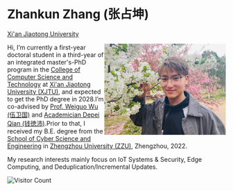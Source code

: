 # Zhankun Zhang (张占坤)

[Xi'an Jiaotong University](https://www.xjtu.edu.cn/)

<img align="right" width="280px" alt="jpg" src="https://github.com/PHDZhangZK/phdzhangzk.github.io/blob/main/me.jpg" />

Hi, I’m currently a first-year doctoral student in a third-year of an integrated master's-PhD program in the [College of Computer Science and Technology](http://www.cs.xjtu.edu.cn/) at [Xi'an Jiaotong University (XJTU)](https://www.xjtu.edu.cn/), and expected to get the PhD degree in 2028.I’m co-advised by [Prof. Weiguo Wu (伍卫国)](https://gr.xjtu.edu.cn/web/wgwu) and [Academician Depei Qian (钱徳沛)](https://www.buaa.edu.cn/bh2024/info/1028/1595.htm).Prior to that, I received my B.E. degree from the [School of Cyber Science and Engineering](http://softschool.zzu.edu.cn/) in [Zhengzhou University (ZZU)](https://www.zzu.edu.cn/), Zhengzhou, 2022.

My research interests mainly focus on IoT Systems & Security, Edge Computing, and Deduplication/Incremental Updates.

![Visitor Count](https://profile-counter.glitch.me/PHDZhangZK/count.svg)
